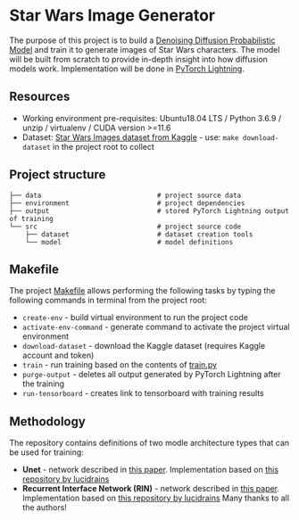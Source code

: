 # Star Wars Image Generator

The purpose of this project is to build a [Denoising Diffusion Probabilistic Model](https://arxiv.org/pdf/2006.11239.pdf) and train it to generate images of Star Wars characters. The model will be built from scratch to provide in-depth insight into how diffusion models work. Implementation will be done in [PyTorch Lightning](https://pytorch-lightning.readthedocs.io/en/stable/).

## Resources
* Working environment pre-requisites: Ubuntu18.04 LTS / Python 3.6.9 / unzip / virtualenv / CUDA version >=11.6
* Dataset: [Star Wars Images dataset from Kaggle](https://www.kaggle.com/datasets/mathurinache/star-wars-images) - use: `make download-dataset` in the project root to collect

## Project structure 

```
├── data                             # project source data
├── environment                      # project dependencies 
├── output                           # stored PyTorch Lightning output of training
└── src                              # project source code
    ├── dataset                      # dataset creation tools
    └── model                        # model definitions
```

## Makefile

The project [Makefile](Makefile) allows performing the following tasks by typing the following commands in terminal from the project root:

* `create-env` - build virtual environment to run the project code
* `activate-env-command` - generate command to activate the project virtual environment
* `download-dataset` - download the Kaggle dataset (requires Kaggle account and token)
* `train` - run training based on the contents of [train.py](src/train.py)
* `purge-output` - deletes all output generated by PyTorch Lightning after the training
* `run-tensorboard` - creates link to tensorboard with training results

## Methodology

The repository contains definitions of two modle architecture types that can be used for training:
* **Unet** - network described in [this paper](https://arxiv.org/pdf/2006.11239.pdf). Implementation based on [this repository by lucidrains](https://github.com/lucidrains/denoising-diffusion-pytorch)
* **Recurrent Interface Network (RIN)** - network described in [this paper](https://arxiv.org/abs/2212.11972). Implementation based on [this repository by lucidrains](https://github.com/lucidrains/recurrent-interface-network-pytorch/blob/main/rin_pytorch/rin_pytorch.py)
Many thanks to all the authors!